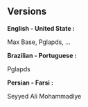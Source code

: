 ## Versions

**English - United State :**

Max Base, Pglapds, ...

**Brazilian - Portuguese :**

Pglapds

**Persian - Farsi :**

Seyyed Ali Mohammadiye
